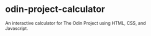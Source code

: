 # odin-project-calculator
An interactive calculator for The Odin Project using HTML, CSS, and Javascript.
